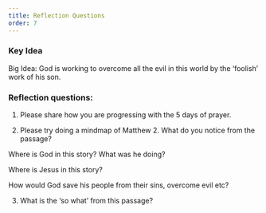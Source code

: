 ```yaml
---
title: Reflection Questions
order: 7
---
```


### Key Idea

Big Idea: God is working to overcome all the evil in this world by the ‘foolish’ work of his son. 

### Reflection questions:
1. Please share how you are progressing with the 5 days of prayer. 

2. Please try doing a mindmap of Matthew 2. What do you notice from the passage? 

Where is God in this story? What was he doing? 

Where is Jesus in this story? 

How would God save his people from their sins, overcome evil etc? 

3. What is the ‘so what’ from this passage? 






